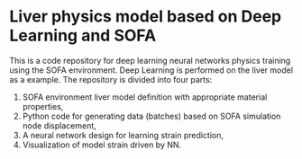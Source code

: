 # Liver physics model based on Deep Learning and SOFA

This is a code repository for deep learning neural networks physics training using the SOFA environment. Deep Learning is performed on the liver model as a example. The repository is divided into four parts:
1. SOFA environment liver model definition with appropriate material properties,
2. Python code for generating data (batches) based on SOFA simulation node displacement,
3. A neural network design for learning strain prediction,
4. Visualization of model strain driven by NN.
